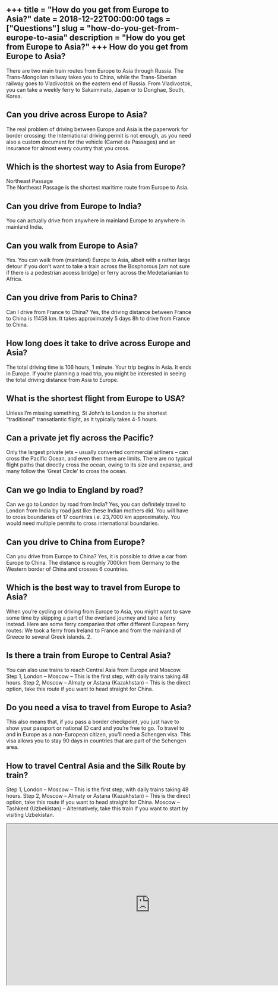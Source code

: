 +++
title = "How do you get from Europe to Asia?"
date = 2018-12-22T00:00:00
tags = ["Questions"]
slug = "how-do-you-get-from-europe-to-asia"
description = "How do you get from Europe to Asia?"
+++
How do you get from Europe to Asia?
-----------------------------------

There are two main train routes from Europe to Asia through Russia. The Trans-Mongolian railway takes you to China, while the Trans-Siberian railway goes to Vladivostok on the eastern end of Russia. From Vladivostok, you can take a weekly ferry to Sakaiminato, Japan or to Donghae, South, Korea.

Can you drive across Europe to Asia?
------------------------------------

The real problem of driving between Europe and Asia is the paperwork for border crossing: the International driving permit is not enough, as you need also a custom document for the vehicle (Carnet de Passages) and an insurance for almost every country that you cross.

Which is the shortest way to Asia from Europe?
----------------------------------------------

Northeast Passage  
The Northeast Passage is the shortest maritime route from Europe to Asia.

Can you drive from Europe to India?
-----------------------------------

You can actually drive from anywhere in mainland Europe to anywhere in mainland India.

Can you walk from Europe to Asia?
---------------------------------

Yes. You can walk from (mainland) Europe to Asia, albeit with a rather large detour if you don’t want to take a train across the Bosphorous \[am not sure if there is a pedestrian access bridge\] or ferry across the Medetarianian to Africa.

Can you drive from Paris to China?
----------------------------------

Can I drive from France to China? Yes, the driving distance between France to China is 11458 km. It takes approximately 5 days 8h to drive from France to China.

How long does it take to drive across Europe and Asia?
------------------------------------------------------

The total driving time is 106 hours, 1 minute. Your trip begins in Asia. It ends in Europe. If you’re planning a road trip, you might be interested in seeing the total driving distance from Asia to Europe.

What is the shortest flight from Europe to USA?
-----------------------------------------------

Unless I’m missing something, St John’s to London is the shortest “traditional” transatlantic flight, as it typically takes 4-5 hours.

Can a private jet fly across the Pacific?
-----------------------------------------

Only the largest private jets – usually converted commercial airliners – can cross the Pacific Ocean, and even then there are limits. There are no typical flight paths that directly cross the ocean, owing to its size and expanse, and many follow the ‘Great Circle’ to cross the ocean.

Can we go India to England by road?
-----------------------------------

Can we go to London by road from India? Yes, you can definitely travel to London from India by road just like these Indian mothers did. You will have to cross boundaries of 17 countries i.e. 23,7000 km approximately. You would need multiple permits to cross international boundaries.

Can you drive to China from Europe?
-----------------------------------

Can you drive from Europe to China? Yes, it is possible to drive a car from Europe to China. The distance is roughly 7000km from Germany to the Western border of China and crosses 6 countries.

Which is the best way to travel from Europe to Asia?
----------------------------------------------------

When you’re cycling or driving from Europe to Asia, you might want to save some time by skipping a part of the overland journey and take a ferry instead. Here are some ferry companies that offer different European ferry routes: We took a ferry from Ireland to France and from the mainland of Greece to several Greek islands. 2.

Is there a train from Europe to Central Asia?
---------------------------------------------

You can also use trains to reach Central Asia from Europe and Moscow. Step 1, London – Moscow – This is the first step, with daily trains taking 48 hours. Step 2, Moscow – Almaty or Astana (Kazakhstan) – This is the direct option, take this route if you want to head straight for China.

Do you need a visa to travel from Europe to Asia?
-------------------------------------------------

This also means that, if you pass a border checkpoint, you just have to show your passport or national ID card and you’re free to go. To travel to and in Europe as a non-European citizen, you’ll need a Schengen visa. This visa allows you to stay 90 days in countries that are part of the Schengen area.

How to travel Central Asia and the Silk Route by train?
-------------------------------------------------------

Step 1, London – Moscow – This is the first step, with daily trains taking 48 hours. Step 2, Moscow – Almaty or Astana (Kazakhstan) – This is the direct option, take this route if you want to head straight for China. Moscow – Tashkent (Uzbekistan) – Alternatively, take this train if you want to start by visiting Uzbekistan.

<iframe allow="accelerometer; autoplay; clipboard-write; encrypted-media; gyroscope; picture-in-picture" allowfullscreen="" class="__youtube_prefs__  epyt-is-override  no-lazyload" data-no-lazy="1" data-origheight="433" data-origwidth="770" data-skipgform_ajax_framebjll="" height="433" id="_ytid_79185" loading="lazy" src="https://www.youtube.com/embed/v3kYEe71D14?enablejsapi=1&autoplay=0&cc_load_policy=0&cc_lang_pref=&iv_load_policy=1&loop=0&modestbranding=0&rel=1&fs=1&playsinline=0&autohide=2&theme=dark&color=red&controls=1&" title="YouTube player" width="770"></iframe>